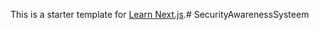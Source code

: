 This is a starter template for [Learn Next.js](https://nextjs.org/learn).#   S e c u r i t y A w a r e n e s s S y s t e e m  
 
